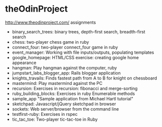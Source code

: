 theOdinProject
==============

http://www.theodinproject.com/ assignments

<ul>
<li> binary_search_trees: binary trees, depth-first search, breadth-first search </li>
<li>chess: two-player chess game in ruby </li>
<li>connect_four: two-player connect_four game in ruby </li>
<li>event_manager: Working with file inputs/outputs, populating templates </li>
<li>google_homepage: HTML/CSS exercise: creating google home appearance</li>
<li>hangman: Play hangman against the computer, ruby </li>
<li>jumpstart_labs_blogger_app: Rails blogger application </li>
<li>knights_travails: Finds fastest path from A to B for knight on chessboard </li>
<li>mastermind: Play mastermind against the PC </li>
<li>recursion: Exercises in recursion: fibonacci and merge-sorting </li>
<li>ruby_building_blocks:  Exercises in ruby Enumerable methods </li>
<li>sample_app "Sample application from Michael Hartl tutorial"
<li>sketchpad: Javascript/jQuery sketchpad in browser </li>
<li>sockets: Web server/browser from the command line </li>
<li>testfirst-ruby: Exercises in rspec </li>
<li>tic_tac_toe: Two-player tic-tac-toe in Ruby </li>
</ul>


             



